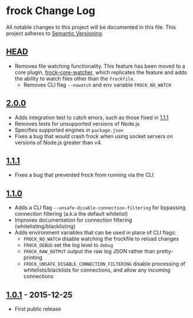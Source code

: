 # frock Change Log
All notable changes to this project will be documented in this file.
This project adheres to [Semantic Versioning](http://semver.org/).

## [HEAD]

- Removes file watching functionality. This feature has been moved to a core
  plugin, [frock-core-watcher][], which replicates the feature and adds the
  ability to watch files other than the `frockfile`.
    - Removes CLI flag `--nowatch` and env variable `FROCK_NO_WATCH`

## [2.0.0]
- Adds integration test to catch errors, such as those fixed in [1.1.1]
- Removes tests for unsupported versions of Node.js
- Specifies supported engines in `package.json`
- Fixes a bug that would crash frock when using socket servers on versions of
  Node.js greater than v4.

## [1.1.1]
- Fixes a bug that prevented frock from running via the CLI

## [1.1.0]
- Adds a CLI flag `--unsafe-disable-connection-filtering` for bypassing
  connection filtering (a.k.a the default whitelist)
- Improves documentation for connection filtering (whitelisting/blacklisting)
- Adds environment variables that can be used in place of CLI flags:
    - `FROCK_NO_WATCH` disable watching the frockfile to reload changes
    - `FROCK_DEBUG` set the log level to `debug`
    - `FROCK_RAW_OUTPUT` output the raw log JSON rather than pretty-printing
    - `FROCK_UNSAFE_DISABLE_CONNECTION_FILTERING` disable processing of
      whitelists/blacklists for connections, and allow any incoming connections

## [1.0.1] - 2015-12-25
- First public release

[0.1.0]: https://github.com/urbanairship/frock/compare/v0.0.5...v0.1.0
[0.1.1]: https://github.com/urbanairship/frock/compare/v0.1.0...v0.1.1
[0.1.2]: https://github.com/urbanairship/frock/compare/v0.1.1...v0.1.2
[0.2.0]: https://github.com/urbanairship/frock/compare/v0.1.2...v0.2.0
[0.2.1]: https://github.com/urbanairship/frock/compare/v0.2.0...v0.2.1
[0.3.0]: https://github.com/urbanairship/frock/compare/v0.2.1...v0.3.0
[1.0.0]: https://github.com/urbanairship/frock/compare/v0.3.0...v1.0.0
[1.0.1]: https://github.com/urbanairship/frock/compare/v1.0.0...v1.0.1
[1.0.2]: https://github.com/urbanairship/frock/compare/v1.0.1...v1.0.2
[1.1.0]: https://github.com/urbanairship/frock/compare/v1.0.2...v1.1.0
[1.1.1]: https://github.com/urbanairship/frock/compare/v1.1.0...v1.1.1
[2.0.0]: https://github.com/urbanairship/frock/compare/v1.1.1...v2.0.0
[HEAD]: https://github.com/urbanairship/frock/compare/v2.0.0...HEAD

[frock-core-watcher]: https://github.com/fardog/frock-core-watcher
